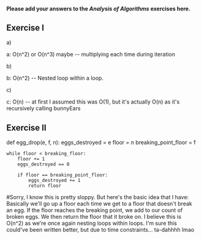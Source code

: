 #### Please add your answers to the ***Analysis of  Algorithms*** exercises here.

## Exercise I

a)

 a: O(n^2) or O(n^3) maybe -- multiplying each time during iteration

b)

b: O(n^2) -- Nested loop within a loop.

c)

c: O(n) -- at first I assumed this was O(1), but it's actually O(n) as it's recursively calling bunnyEars

## Exercise II

def egg_drop(e, f, n):
    eggs_destroyed = e
    floor = n
    breaking_point_floor = f
    
    while floor < breaking_floor:
        floor += 1
        eggs_destroyed == 0
    
        if floor == breaking_point_floor:
            eggs_destroyed += 1
            return floor
    
    
#Sorry, I know this is pretty sloppy. But here's the basic idea that I have:
Basically we'll go up a floor each time we get to a floor that doesn't break an egg.
If the floor reaches the breaking point, we add to our count of broken eggs.
We then return the floor that it broke on.
I believe this is O(n^2) as we're once again nesting loops within loops.
I'm sure this could've been written better, but due to time constraints... ta-dahhhh lmao
